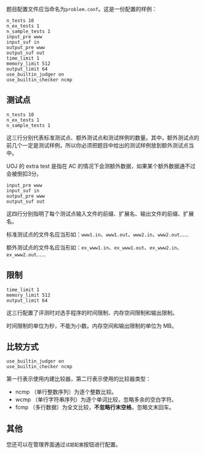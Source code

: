题目配置文件应当命名为`problem.conf`。这是一份配置的样例：

```
n_tests 10
n_ex_tests 1
n_sample_tests 1
input_pre www
input_suf in
output_pre www
output_suf out
time_limit 1
memory_limit 512
output_limit 64
use_builtin_judger on
use_builtin_checker ncmp
```

## 测试点

```
n_tests 10
n_ex_tests 1
n_sample_tests 1

```

这三行分别代表标准测试点、额外测试点和测试样例的数量。其中，额外测试点的前几个一定是测试样例，所以你必须把题目中给出的测试样例放到额外测试点当中。

UOJ 的 extra test 是指在 AC 的情况下会测额外数据，如果某个额外数据通不过会被倒扣3分。

```
input_pre www
input_suf in
output_pre www
output_suf out
```

这四行分别指明了每个测试点输入文件的前缀、扩展名、输出文件的前缀、扩展名。

标准测试点的文件名应当形如：`www1.in`、`www1.out`、`www2.in`、`www2.out`……

额外测试点的文件名应当形如：`ex_www1.in`、`ex_www1.out`、`ex_www2.in`、`ex_www2.out`……

## 限制
```
time_limit 1
memory_limit 512
output_limit 64
```

这三行配置了评测时对选手程序的时间限制、内存空间限制和输出限制。

时间限制的单位为秒，不能为小数。内存空间和输出限制的单位为 MB。

## 比较方式
```
use_builtin_judger on
use_builtin_checker ncmp
```

第一行表示使用内建比较器，第二行表示使用的比较器类型：

- ncmp （单行整数序列）为逐个整数比较。
- wcmp （单行字符串序列）为逐个单词比较，忽略多余的空白字符。
- fcmp （多行数据）为全文比较，**不忽略行末空格**，忽略文末回车。

## 其他

您还可以在管理界面通过`试题配置`按钮进行配置。




